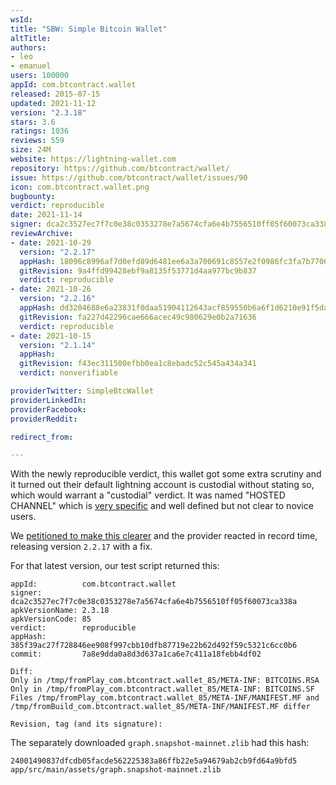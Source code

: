 ```yaml
---
wsId: 
title: "SBW: Simple Bitcoin Wallet"
altTitle: 
authors:
- leo
- emanuel
users: 100000
appId: com.btcontract.wallet
released: 2015-07-15
updated: 2021-11-12
version: "2.3.18"
stars: 3.6
ratings: 1036
reviews: 559
size: 24M
website: https://lightning-wallet.com
repository: https://github.com/btcontract/wallet/
issue: https://github.com/btcontract/wallet/issues/90
icon: com.btcontract.wallet.png
bugbounty: 
verdict: reproducible
date: 2021-11-14
signer: dca2c3527ec7f7c0e38c0353278e7a5674cfa6e4b7556510ff05f60073ca338a
reviewArchive:
- date: 2021-10-29
  version: "2.2.17"
  appHash: 18096c8996af7d0efd89d6481ee6a3a700691c8557e2f0986fc3fa7b770667b5
  gitRevision: 9a4ffd99428ebf9a8135f53771d4aa977bc9b837
  verdict: reproducible
- date: 2021-10-26
  version: "2.2.16"
  appHash: dd3204688e6a23831f0daa51904112643acf859550b6a6f1d6210e91f5da14f5
  gitRevision: fa227d42296cae666acec49c980629e0b2a71636
  verdict: reproducible
- date: 2021-10-15
  version: "2.1.14"
  appHash: 
  gitRevision: f43ec311500efbb0ea1c8ebadc52c545a434a341
  verdict: nonverifiable

providerTwitter: SimpleBtcWallet
providerLinkedIn: 
providerFacebook: 
providerReddit: 

redirect_from:

---
```



With the newly reproducible verdict, this wallet got some
extra scrutiny and it turned out their default lightning account is custodial
without stating so, which would warrant a "custodial" verdict.
It was named "HOSTED CHANNEL" which is
[very specific](https://lightning-wallet.com/posts/scaling-ln-with-hosted-channels/)
and well defined but not clear to novice users.

We
[petitioned to make this clearer](https://github.com/btcontract/wallet/issues/102)
and the provider reacted in record time, releasing version `2.2.17` with a fix.

For that latest version, our test script returned this:

```
appId:          com.btcontract.wallet
signer:         dca2c3527ec7f7c0e38c0353278e7a5674cfa6e4b7556510ff05f60073ca338a
apkVersionName: 2.3.18
apkVersionCode: 85
verdict:        reproducible
appHash:        385f39ac27f728846ee908f997cbb10dfb87719e22b62d492f59c5321c6cc0b6
commit:         7a8e9dda0a8d3d637a1ca6e7c411a18febb4df02

Diff:
Only in /tmp/fromPlay_com.btcontract.wallet_85/META-INF: BITCOINS.RSA
Only in /tmp/fromPlay_com.btcontract.wallet_85/META-INF: BITCOINS.SF
Files /tmp/fromPlay_com.btcontract.wallet_85/META-INF/MANIFEST.MF and /tmp/fromBuild_com.btcontract.wallet_85/META-INF/MANIFEST.MF differ

Revision, tag (and its signature):

```

The separately downloaded `graph.snapshot-mainnet.zlib` had this hash:

```
24001490837dfcdb05facde562225383a86ffb22e5a94679ab2cb9fd64a9bfd5 app/src/main/assets/graph.snapshot-mainnet.zlib
```
